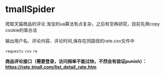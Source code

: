 # tmallSpider

爬取天猫商品的评论
淘宝的ua算法有点复杂，之后有空再研究，目前先用copy cookie的笨办法

输出用户名、评论内容、评论时间,保存在同路径的rate.csv文件中


`requests`
`csv`
`re`


**商品评论接口（需要登录，访问频率不能过快，不然会有验证punish）：**
**https://rate.tmall.com/list_detail_rate.htm**

